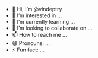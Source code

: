 - 👋 Hi, I’m @vindeptry
- 👀 I’m interested in ...
- 🌱 I’m currently learning ...
- 💞️ I’m looking to collaborate on ...
- 📫 How to reach me ...
- 😄 Pronouns: ...
- ⚡ Fun fact: ...

<!---
vindeptry/vindeptry is a ✨ special ✨ repository because its `README.md` (this file) appears on your GitHub profile.
You can click the Preview link to take a look at your changes.
--->
